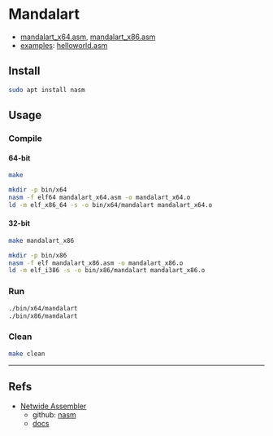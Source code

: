 # Mandalart

- [mandalart_x64.asm](mandalart_x64.asm), [mandalart_x86.asm](mandalart_x86.asm)
- [examples](examples): [helloworld.asm](examples/helloworld.asm)

## Install

```bash
sudo apt install nasm
```

## Usage

### Compile

#### 64-bit

```bash
make

mkdir -p bin/x64
nasm -f elf64 mandalart_x64.asm -o mandalart_x64.o
ld -m elf_x86_64 -s -o bin/x64/mandalart mandalart_x64.o
```

#### 32-bit

```bash
make mandalart_x86

mkdir -p bin/x86
nasm -f elf mandalart_x86.asm -o mandalart_x86.o
ld -m elf_i386 -s -o bin/x86/mandalart mandalart_x86.o
```

### Run

```bash
./bin/x64/mandalart
./bin/x86/mandalart
```

### Clean

```bash
make clean
```

---

## Refs

- [Netwide Assembler](https://www.nasm.us/)
  - github: [nasm](https://github.com/netwide-assembler/nasm)
  - [docs](https://www.nasm.us/docs.php)
